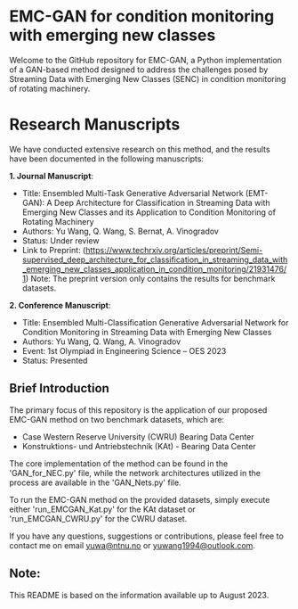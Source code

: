 # EMC-GAN for condition monitoring with emerging new classes
Welcome to the GitHub repository for EMC-GAN, a Python implementation of a GAN-based method designed to address the challenges posed by Streaming Data with Emerging New Classes (SENC) in condition monitoring of rotating machinery.

# Research Manuscripts
We have conducted extensive research on this method, and the results have been documented in the following manuscripts:

**1. Journal Manuscript**:
* Title: Ensembled Multi-Task Generative Adversarial Network (EMT-GAN): A Deep Architecture for Classification in Streaming Data with Emerging New Classes and its Application to Condition Monitoring of Rotating Machinery
* Authors: Yu Wang, Q. Wang, S. Bernat, A. Vinogradov
* Status: Under review
* Link to Preprint: (https://www.techrxiv.org/articles/preprint/Semi-supervised_deep_architecture_for_classification_in_streaming_data_with_emerging_new_classes_application_in_condition_monitoring/21931476/1)
Note: The preprint version only contains the results for benchmark datasets.

**2. Conference Manuscript**: 
* Title: Ensembled Multi-Classification Generative Adversarial Network for Condition Monitoring in Streaming Data with Emerging New Classes
* Authors: Yu Wang, Q. Wang, A. Vinogradov
* Event: 1st Olympiad in Engineering Science – OES 2023
* Status: Presented

## Brief Introduction ##
The primary focus of this repository is the application of our proposed EMC-GAN method on two benchmark datasets, which are:
* Case Western Reserve University (CWRU) Bearing Data Center
* Konstruktions- und Antriebstechnik (KAt) - Bearing Data Center

The core implementation of the method can be found in the 'GAN_for_NEC.py' file, while the network architectures utilized in the process are available in the 'GAN_Nets.py' file.

To run the EMC-GAN method on the provided datasets, simply execute either 'run_EMCGAN_Kat.py' for the KAt dataset or 'run_EMCGAN_CWRU.py' for the CWRU dataset.

If you have any questions, suggestions or contributions, please feel free to contact me on email yuwa@ntnu.no or yuwang1994@outlook.com.

## Note: ## 
This README is based on the information available up to August 2023.


